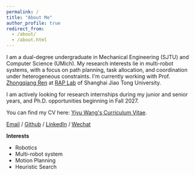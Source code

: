 ```yaml
---
permalink: /
title: "About Me"
author_profile: true
redirect_from: 
  - /about/
  - /about.html
---
```



I am a dual-degree undergraduate in Mechanical Engineering (SJTU) and Computer Science (UMich). My research interests lie in multi-robot systems, with a focus on path planning, task allocation, and coordination under heterogeneous constraints. I'm currently working with Prof. [Zhongqiang Ren](https://rap-lab.github.io/team/zren/) at [RAP Lab](https://rap-lab.github.io/) of Shanghai Jiao Tong University.

I am actively looking for research internships during my junior and senior years, and Ph.D. opportunities beginning in Fall 2027.

You can find my CV here: [Yiyu Wang's Curriculum Vitae]().

[Email](wangyiyu@umich.edu) / [Github](https://github.com/Ian-wyy) / [LinkedIn](https://www.linkedin.com/in/%E5%A5%95%E7%BE%BD-%E6%B1%AA-046724360/) / [Wechat](../images/wechat.png)

**Interests**
- Robotics
- Multi-robot system
- Motion Planning
- Heuristic Search


